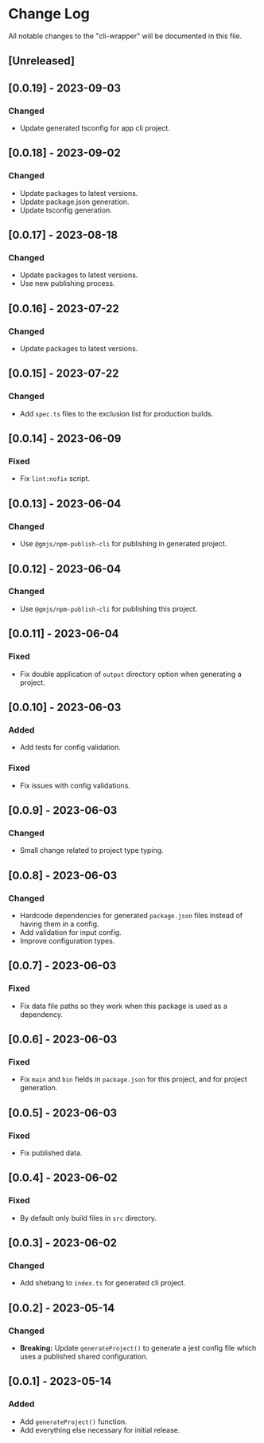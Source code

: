 # Change Log

All notable changes to the "cli-wrapper" will be documented in this file.

## [Unreleased]

## [0.0.19] - 2023-09-03

### Changed

- Update generated tsconfig for app cli project.

## [0.0.18] - 2023-09-02

### Changed

- Update packages to latest versions.
- Update package.json generation.
- Update tsconfig generation.

## [0.0.17] - 2023-08-18

### Changed

- Update packages to latest versions.
- Use new publishing process.

## [0.0.16] - 2023-07-22

### Changed

- Update packages to latest versions.

## [0.0.15] - 2023-07-22

### Changed

- Add `spec.ts` files to the exclusion list for production builds.

## [0.0.14] - 2023-06-09

### Fixed

- Fix `lint:nofix` script.

## [0.0.13] - 2023-06-04

### Changed

- Use `@gmjs/npm-publish-cli` for publishing in generated project.

## [0.0.12] - 2023-06-04

### Changed

- Use `@gmjs/npm-publish-cli` for publishing this project.

## [0.0.11] - 2023-06-04

### Fixed

- Fix double application of `output` directory option when generating a project.

## [0.0.10] - 2023-06-03

### Added

- Add tests for config validation.

### Fixed

- Fix issues with config validations.

## [0.0.9] - 2023-06-03

### Changed

- Small change related to project type typing.

## [0.0.8] - 2023-06-03

### Changed

- Hardcode dependencies for generated `package.json` files instead of having them in a config.
- Add validation for input config.
- Improve configuration types.

## [0.0.7] - 2023-06-03

### Fixed

- Fix data file paths so they work when this package is used as a dependency.

## [0.0.6] - 2023-06-03

### Fixed

- Fix `main` and `bin` fields in `package.json` for this project, and for project generation.

## [0.0.5] - 2023-06-03

### Fixed

- Fix published data.

## [0.0.4] - 2023-06-02

### Fixed

- By default only build files in `src` directory.

## [0.0.3] - 2023-06-02

### Changed

- Add shebang to `index.ts` for generated cli project.

## [0.0.2] - 2023-05-14

### Changed

- **Breaking:** Update `generateProject()` to generate a jest config file which uses a published shared configuration.

## [0.0.1] - 2023-05-14

### Added

- Add `generateProject()` function.
- Add everything else necessary for initial release.

<!--
See: https://common-changelog.org/

## [0.0.1] - 2023-01-01

### Changed

### Added

### Removed

### Fixed
-->
